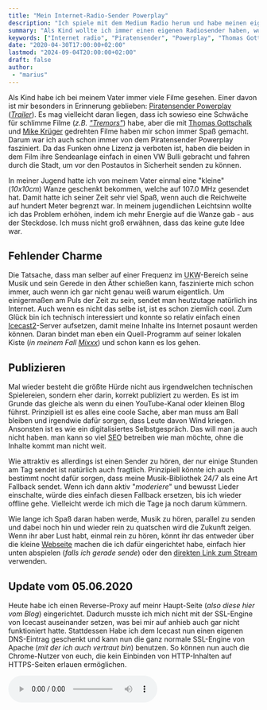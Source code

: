 ```yaml
---
title: "Mein Internet-Radio-Sender Powerplay"
description: "Ich spiele mit dem Medium Radio herum und habe meinen eigenen Radio-Sender gestartet, etwas, das ich schon als Kind machen wollte"
summary: "Als Kind wollte ich immer einen eigenen Radiosender haben, wusste aber, dass das verboten ist. Darum faszinierten mich Filme wie Radiosender Powerplay oder Pogo 1104 schon immer. In Zeiten des Internets ist es aber noch einfacher geworden, seinen eigenen Sender aufzusetzen. Vielleicht gehts ja eines Tages noch ins richtige Radio."
keywords: ["Internet radio", "Piratensender", "Powerplay", "Thomas Gottschalk", "Mike Krüger", "GEMA", "Deep web", "Icecast2", "Mixxx"]
date: "2020-04-30T17:00:00+02:00"
lastmod: "2024-09-04T20:00:00+02:00"
draft: false
author:
 - "marius"
---
```


Als Kind habe ich bei meinem Vater immer viele Filme gesehen. Einer davon ist mir besonders in Erinnerung geblieben: [Piratensender Powerplay](https://de.wikipedia.org/wiki/Piratensender_Powerplay) ([_Trailer_](https://www.youtube.com/watch?v=_sbr2iduTyQ)). Es mag vielleicht daran liegen, dass ich sowieso eine Schwäche für schlimme Filme (_z.B. ["Tremors"](https://de.wikipedia.org/wiki/Tremors_%E2%80%93_Im_Land_der_Raketenw%C3%BCrmer)_) habe, aber die mit [Thomas Gottschalk](https://de.wikipedia.org/wiki/Thomas_Gottschalk) und [Mike Krüger](https://de.wikipedia.org/wiki/Mike_Kr%C3%BCger) gedrehten Filme haben mir schon immer Spaß gemacht. Darum war ich auch schon immer von dem Piratensender Powerplay fasziniert. Da das Funken ohne Lizenz ja verboten ist, haben die beiden in dem Film ihre Sendeanlage einfach in einen VW Bulli gebracht und fahren durch die Stadt, um vor den Postautos in Sicherheit senden zu können.

In meiner Jugend hatte ich von meinem Vater einmal eine "kleine" (_10x10cm_) Wanze geschenkt bekommen, welche auf 107.0 MHz gesendet hat. Damit hatte ich seiner Zeit sehr viel Spaß, wenn auch die Reichweite auf hundert Meter begrenzt war. In meinem jugendlichen Leichtsinn wollte ich das Problem erhöhen, indem ich mehr Energie auf die Wanze gab - aus der Steckdose. Ich muss nicht groß erwähnen, dass das keine gute Idee war.

Fehlender Charme
----------------
Die Tatsache, dass man selber auf einer Frequenz im <abbr title="Ultrakurzwelle">UKW</abbr>-Bereich seine Musik und sein Gerede in den Äther schießen kann, faszinierte mich schon immer, auch wenn ich gar nicht genau weiß warum eigentlich. Um einigermaßen am Puls der Zeit zu sein, sendet man heutzutage natürlich ins Internet. Auch wenn es nicht das selbe ist, ist es schon ziemlich cool. Zum Glück bin ich technisch interessiert und konnte so relativ einfach einen [Icecast2](http://icecast.org/)-Server aufsetzen, damit meine Inhalte ins Internet posaunt werden können. Daran bindet man eben ein Quell-Programm auf seiner lokalen Kiste (_in meinem Fall [Mixxx](https://mixxx.org/)_) und schon kann es los gehen.

Publizieren
-----------
Mal wieder besteht die größte Hürde nicht aus irgendwelchen technischen Spielereien, sondern eher darin, korrekt publiziert zu werden. Es ist im Grunde das gleiche als wenn du einen YouTube-Kanal oder kleinen Blog führst. Prinzipiell ist es alles eine coole Sache, aber man muss am Ball bleiben und irgendwie dafür sorgen, dass Leute davon Wind kriegen. Ansonsten ist es wie ein digitalisiertes Selbstgespräch. Das will man ja auch nicht haben. man kann so viel <abbr title="Search Engine Optimization">SEO</abbr> betreiben wie man möchte, ohne die Inhalte kommt man nicht weit.

Wie attraktiv es allerdings ist einen Sender zu hören, der nur einige Stunden am Tag sendet ist natürlich auch fragtlich. Prinzipiell könnte ich auch bestimmt nocht dafür sorgen, dass meine Musik-Bibliothek 24/7 als eine Art Fallback sendet. Wenn ich dann aktiv "_moderiere_" und bewusst Lieder einschalte, würde dies einfach diesen Fallback ersetzen, bis ich wieder offline gehe. Vielleicht werde ich mich die Tage ja noch darum kümmern.

Wie lange ich Spaß daran haben werde, Musik zu hören, parallel zu senden und dabei noch hin und wieder rein zu quatschen wird die Zukunft zeigen. Wenn ihr aber Lust habt, einmal rein zu hören, könnt ihr das entweder über die kleine [Webseite](	https://icecast.mariustimmer.de/) machen die ich dafür eingerichtet habe, einfach hier unten abspielen (_falls ich gerade sende_) oder den [direkten Link zum Stream](	https://icecast.mariustimmer.de/powerplay.ogg) verwenden.

Update vom 05.06.2020
---------------------
Heute habe ich einen Reverse-Proxy auf meinr Haupt-Seite (_also diese hier vom Blog_) eingerichtet. Dadurch musste ich mich nicht mit der SSL-Engine von Icecast auseinander setzen, was bei mir auf anhieb auch gar nicht funktioniert hatte. Stattdessen Habe ich dem Icecast nun einen eigenen DNS-Eintrag geschenkt und kann nun die ganz normale SSL-Engine von Apache (_mit der ich auch vertraut bin_) benutzen. So können nun auch die Chrome-Nutzer von euch, die kein Einbinden von HTTP-Inhalten auf HTTPS-Seiten erlauen ermöglichen.

<audio class="card-img-top" controls>
    <source src="	https://icecast.mariustimmer.de/powerplay.ogg" type="audio/ogg" />
	Dein Browser kann das nicht <code>:(</code>
</audio>
